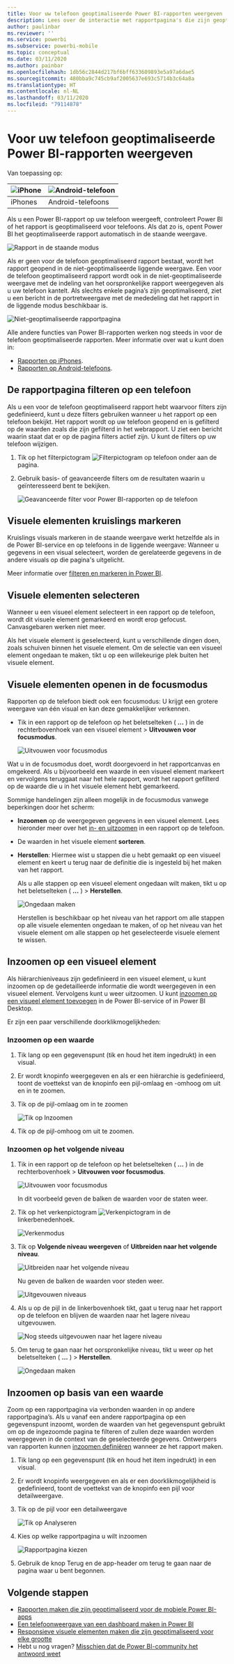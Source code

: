```yaml
---
title: Voor uw telefoon geoptimaliseerde Power BI-rapporten weergeven
description: Lees over de interactie met rapportpagina's die zijn geoptimaliseerd voor weergave in de Power BI-apps voor uw telefoon.
author: paulinbar
ms.reviewer: ''
ms.service: powerbi
ms.subservice: powerbi-mobile
ms.topic: conceptual
ms.date: 03/11/2020
ms.author: painbar
ms.openlocfilehash: 1db56c2844d217bf6bff633609893e5a97a6dae5
ms.sourcegitcommit: 480bba9c745cb9af2005637e693c5714b3c64a8a
ms.translationtype: HT
ms.contentlocale: nl-NL
ms.lasthandoff: 03/11/2020
ms.locfileid: "79114878"
---
```

# <a name="view-power-bi-reports-optimized-for-your-phone"></a>Voor uw telefoon geoptimaliseerde Power BI-rapporten weergeven

Van toepassing op:

| ![iPhone](./media/mobile-apps-view-phone-report/ios-logo-40-px.png) | ![Android-telefoon](./media/mobile-apps-view-phone-report/android-logo-40-px.png) |
|:--- |:--- |
| iPhones |Android-telefoons |

Als u een Power BI-rapport op uw telefoon weergeeft, controleert Power BI of het rapport is geoptimaliseerd voor telefoons. Als dat zo is, opent Power BI het geoptimaliseerde rapport automatisch in de staande weergave.

![Rapport in de staande modus](./media/mobile-apps-view-phone-report/07-power-bi-phone-report-portrait.png)

Als er geen voor de telefoon geoptimaliseerd rapport bestaat, wordt het rapport geopend in de niet-geoptimaliseerde liggende weergave. Een voor de telefoon geoptimaliseerd rapport wordt ook in de niet-geoptimaliseerde weergave met de indeling van het oorspronkelijke rapport weergegeven als u uw telefoon kantelt. Als slechts enkele pagina’s zijn geoptimaliseerd, ziet u een bericht in de portretweergave met de mededeling dat het rapport in de liggende modus beschikbaar is.

![Niet-geoptimaliseerde rapportpagina](./media/mobile-apps-view-phone-report/06-power-bi-phone-report-page-not-optimized.png)

Alle andere functies van Power BI-rapporten werken nog steeds in voor de telefoon geoptimaliseerde rapporten. Meer informatie over wat u kunt doen in:

* [Rapporten op iPhones](mobile-reports-in-the-mobile-apps.md). 
* [Rapporten op Android-telefoons](mobile-reports-in-the-mobile-apps.md).

## <a name="filter-the-report-page-on-a-phone"></a>De rapportpagina filteren op een telefoon
Als u een voor de telefoon geoptimaliseerd rapport hebt waarvoor filters zijn gedefinieerd, kunt u deze filters gebruiken wanneer u het rapport op een telefoon bekijkt. Het rapport wordt op uw telefoon geopend en is gefilterd op de waarden zoals die zijn gefilterd in het webrapport. U ziet een bericht waarin staat dat er op de pagina filters actief zijn. U kunt de filters op uw telefoon wijzigen.

1. Tik op het filterpictogram ![Filterpictogram op telefoon](./media/mobile-apps-view-phone-report/power-bi-phone-filter-icon.png) onder aan de pagina. 
2. Gebruik basis- of geavanceerde filters om de resultaten waarin u geïnteresseerd bent te bekijken.
   
    ![Geavanceerde filter voor Power BI-rapporten op de telefoon](./media/mobile-apps-view-phone-report/power-bi-iphone-advanced-filter-toronto.gif)

## <a name="cross-highlight-visuals"></a>Visuele elementen kruislings markeren
Kruislings visuals markeren in de staande weergave werkt hetzelfde als in de Power BI-service en op telefoons in de liggende weergave: Wanneer u gegevens in een visual selecteert, worden de gerelateerde gegevens in de andere visuals op die pagina's uitgelicht.

Meer informatie over [filteren en markeren in Power BI](../../power-bi-reports-filters-and-highlighting.md).

## <a name="select-visuals"></a>Visuele elementen selecteren
Wanneer u een visueel element selecteert in een rapport op de telefoon, wordt dit visuele element gemarkeerd en wordt erop gefocust. Canvasgebaren werken niet meer.

Als het visuele element is geselecteerd, kunt u verschillende dingen doen, zoals schuiven binnen het visuele element. Om de selectie van een visueel element ongedaan te maken, tikt u op een willekeurige plek buiten het visuele element.

## <a name="open-visuals-in-focus-mode"></a>Visuele elementen openen in de focusmodus
Rapporten op de telefoon biedt ook een focusmodus: U krijgt een grotere weergave van één visual en kan deze gemakkelijker verkennen.

* Tik in een rapport op de telefoon op het beletselteken ( **...** ) in de rechterbovenhoek van een visueel element > **Uitvouwen voor focusmodus**.
  
    ![Uitvouwen voor focusmodus](././media/mobile-apps-view-phone-report/power-bi-phone-report-focus-mode.png)

Wat u in de focusmodus doet, wordt doorgevoerd in het rapportcanvas en omgekeerd. Als u bijvoorbeeld een waarde in een visueel element markeert en vervolgens teruggaat naar het hele rapport, wordt het rapport gefilterd op de waarde die u in het visuele element hebt gemarkeerd.

Sommige handelingen zijn alleen mogelijk in de focusmodus vanwege beperkingen door het scherm:

* **Inzoomen** op de weergegeven gegevens in een visueel element. Lees hieronder meer over het [in- en uitzoomen](mobile-apps-view-phone-report.md#drill-down-in-a-visual) in een rapport op de telefoon.
* De waarden in het visuele element **sorteren**.
* **Herstellen**: Hiermee wist u stappen die u hebt gemaakt op een visueel element en keert u terug naar de definitie die is ingesteld bij het maken van het rapport.
  
    Als u alle stappen op een visueel element ongedaan wilt maken, tikt u op het beletselteken ( **...** ) > **Herstellen**.
  
    ![Ongedaan maken](././media/mobile-apps-view-phone-report/power-bi-phone-report-revert-levels.png)
  
    Herstellen is beschikbaar op het niveau van het rapport om alle stappen op alle visuele elementen ongedaan te maken, of op het niveau van het visuele element om alle stappen op het geselecteerde visuele element te wissen.   

## <a name="drill-down-in-a-visual"></a>Inzoomen op een visueel element
Als hiërarchieniveaus zijn gedefinieerd in een visueel element, u kunt inzoomen op de gedetailleerde informatie die wordt weergegeven in een visueel element. Vervolgens kunt u weer uitzoomen. U kunt [inzoomen op een visueel element toevoegen](../end-user-drill.md) in de Power BI-service of in Power BI Desktop.

Er zijn een paar verschillende doorklikmogelijkheden:

### <a name="drill-down-on-a-value"></a>Inzoomen op een waarde
1. Tik lang op een gegevenspunt (tik en houd het item ingedrukt) in een visual.
2. Er wordt knopinfo weergegeven en als er een hiërarchie is gedefinieerd, toont de voettekst van de knopinfo een pijl-omlaag en -omhoog om uit en in te zoomen.
3. Tik op de pijl-omlaag om in te zoomen

    ![Tik op Inzoomen](././media/mobile-apps-view-phone-report/report-drill-down.png)
    
4. Tik op de pijl-omhoog om uit te zoomen.

### <a name="drill-to-next-level"></a>Inzoomen op het volgende niveau
1. Tik in een rapport op de telefoon op het beletselteken ( **...** ) in de rechterbovenhoek > **Uitvouwen voor focusmodus**.
   
    ![Uitvouwen voor focusmodus](././media/mobile-apps-view-phone-report/power-bi-phone-report-focus-mode.png)
   
    In dit voorbeeld geven de balken de waarden voor de staten weer.
2. Tik op het verkenpictogram ![Verkenpictogram](./media/mobile-apps-view-phone-report/power-bi-phone-report-explore-icon.png) in de linkerbenedenhoek.
   
    ![Verkenmodus](./media/mobile-apps-view-phone-report/power-bi-phone-report-explore-mode.png)
3. Tik op **Volgende niveau weergeven** of **Uitbreiden naar het volgende niveau**.
   
    ![Uitbreiden naar het volgende niveau](./media/mobile-apps-view-phone-report/power-bi-phone-report-expand-levels.png)
   
    Nu geven de balken de waarden voor steden weer.
   
    ![Uitgevouwen niveaus](./media/mobile-apps-view-phone-report/power-bi-phone-report-expanded-levels.png)
4. Als u op de pijl in de linkerbovenhoek tikt, gaat u terug naar het rapport op de telefoon en blijven de waarden naar het lagere niveau uitgevouwen.
   
    ![Nog steeds uitgevouwen naar het lagere niveau](./media/mobile-apps-view-phone-report/power-bi-back-to-phone-report-expanded-levels.png)
5. Om terug te gaan naar het oorspronkelijke niveau, tikt u weer op het beletselteken ( **...** ) > **Herstellen**.
   
    ![Ongedaan maken](././media/mobile-apps-view-phone-report/power-bi-phone-report-revert-levels.png)

## <a name="drill-through-from-a-value"></a>Inzoomen op basis van een waarde
Zoom op een rapportpagina via verbonden waarden in op andere rapportpagina’s. Als u vanaf een andere rapportpagina op een gegevenspunt inzoomt, worden de waarden van het gegevenspunt gebruikt om op de ingezoomde pagina te filteren of zullen deze waarden worden weergegeven in de context van de geselecteerde gegevens.
Ontwerpers van rapporten kunnen [inzoomen definiëren](https://docs.microsoft.com/power-bi/desktop-drillthrough) wanneer ze het rapport maken.

1. Tik lang op een gegevenspunt (tik en houd het item ingedrukt) in een visual.
2. Er wordt knopinfo weergegeven en als er een doorklikmogelijkheid is gedefinieerd, toont de voettekst van de knopinfo een pijl voor detailweergave.
3. Tik op de pijl voor een detailweergave

    ![Tik op Analyseren](././media/mobile-apps-view-phone-report/report-drill-through1.png)

4. Kies op welke rapportpagina u wilt inzoomen

    ![Rapportpagina kiezen](././media/mobile-apps-view-phone-report/report-drill-through2.png)

5. Gebruik de knop Terug en de app-header om terug te gaan naar de pagina waar u bent begonnen.


## <a name="next-steps"></a>Volgende stappen
* [Rapporten maken die zijn geoptimaliseerd voor de mobiele Power BI-apps](../../desktop-create-phone-report.md)
* [Een telefoonweergave van een dashboard maken in Power BI](../../service-create-dashboard-mobile-phone-view.md)
* [Responsieve visuele elementen maken die zijn geoptimaliseerd voor elke grootte](../../visuals/desktop-create-responsive-visuals.md)
* Hebt u nog vragen? [Misschien dat de Power BI-community het antwoord weet](https://community.powerbi.com/)


